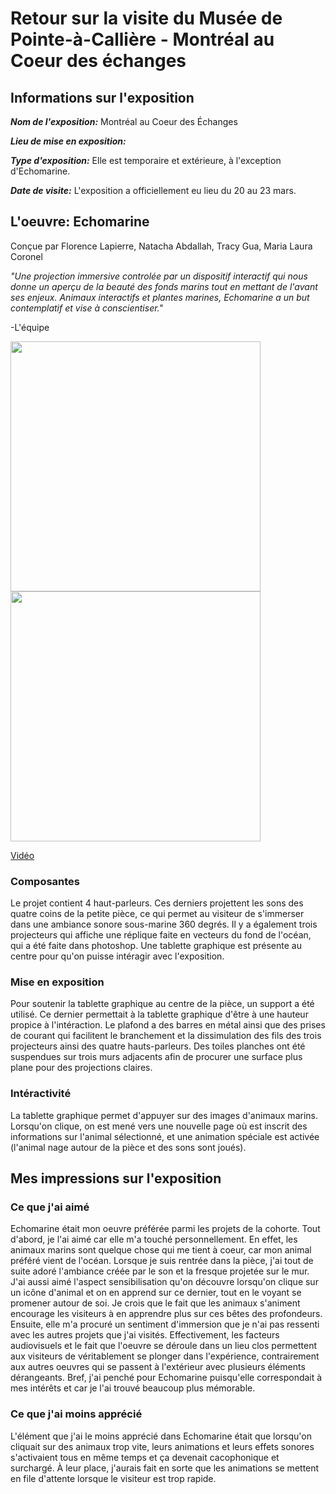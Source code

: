 # Retour sur la visite du Musée de Pointe-à-Callière - Montréal au Coeur des échanges

## Informations sur l'exposition 
***Nom de l'exposition:*** Montréal au Coeur des Échanges

***Lieu de mise en exposition:***  

***Type d'exposition:*** Elle est temporaire et extérieure, à l'exception d'Echomarine.

***Date de visite:*** L'exposition a officiellement eu lieu du 20 au 23 mars.


## L'oeuvre: Echomarine

Conçue par Florence Lapierre, Natacha Abdallah, Tracy Gua, Maria Laura Coronel

*"Une projection immersive controlée par un dispositif interactif qui nous donne un aperçu de la beauté des fonds marins tout en mettant de l'avant ses enjeux. Animaux interactifs et plantes marines, Echomarine a un but contemplatif et vise à conscientiser."*

-L'équipe

<img src="images_mycelium/images_oeuvre_retenue/affiche_echomarine.png" width=400px heigth=400px />
<img src="images_mycelium/images_oeuvre_retenue/cartel_echomarine.jpg" width=400px heigth=400px />

[Vidéo](https://youtube.com/shorts/73GodWTeL10?feature=share)

### Composantes

Le projet contient 4 haut-parleurs. Ces derniers projettent les sons des quatre coins de la petite pièce, ce qui permet au visiteur de s'immerser dans une ambiance sonore sous-marine 360 degrés. Il y a également trois projecteurs qui affiche une réplique faite en vecteurs du fond de l'océan, qui a été faite dans photoshop. Une tablette graphique est présente au centre pour qu'on puisse intéragir avec l'exposition. 


### Mise en exposition
Pour soutenir la tablette graphique au centre de la pièce, un support a été utilisé. Ce dernier permettait à la tablette graphique d'être à une hauteur propice à l'intéraction. Le plafond a des barres en métal ainsi que des prises de courant qui facilitent le branchement et la dissimulation des fils des trois projecteurs ainsi des quatre hauts-parleurs. Des toiles planches ont été suspendues sur trois murs adjacents afin de procurer une surface plus plane pour des projections claires.

### Intéractivité

La tablette graphique permet d'appuyer sur des images d'animaux marins. Lorsqu'on clique, on est mené vers une nouvelle page où est inscrit des informations sur l'animal sélectionné, et une animation spéciale est activée (l'animal nage autour de la pièce et des sons sont joués).

## Mes impressions sur l'exposition

### Ce que j'ai aimé
Echomarine était mon oeuvre préférée parmi les projets de la cohorte. Tout d'abord, je l'ai aimé car elle m'a touché personnellement. En effet, les animaux marins sont quelque chose qui me tient à coeur, car mon animal préféré vient de l'océan. Lorsque je suis rentrée dans la pièce, j'ai tout de suite adoré l'ambiance créée par le son et la fresque projetée sur le mur. J'ai aussi aimé l'aspect sensibilisation qu'on découvre lorsqu'on clique sur un icône d'animal et on en apprend sur ce dernier, tout en le voyant se promener autour de soi. Je crois que le fait que les animaux s'animent encourage les visiteurs à en apprendre plus sur ces bêtes des profondeurs. Ensuite, elle m'a procuré un sentiment d'immersion que je n'ai pas ressenti avec les autres projets que j'ai visités. Effectivement, les facteurs audiovisuels et le fait que l'oeuvre se déroule dans un lieu clos permettent aux visiteurs de véritablement se plonger dans l'expérience, contrairement aux autres oeuvres qui se passent à l'extérieur avec plusieurs éléments dérangeants. Bref, j'ai penché pour Echomarine puisqu'elle correspondait à mes intérêts et car je l'ai trouvé beaucoup plus mémorable.

### Ce que j'ai moins apprécié
L'élément que j'ai le moins apprécié dans Echomarine était que lorsqu'on cliquait sur des animaux trop vite, leurs animations et leurs effets sonores s'activaient tous en même temps et ça devenait cacophonique et surchargé. À leur place, j'aurais fait en sorte que les animations se mettent en file d'attente lorsque le visiteur est trop rapide.
